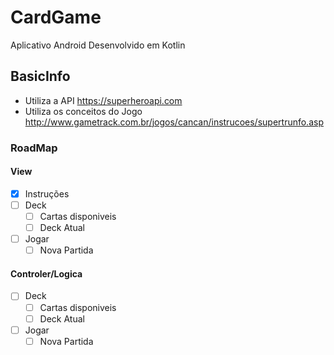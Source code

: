 # CardGame
Aplicativo Android Desenvolvido em Kotlin

## BasicInfo

- Utiliza a API https://superheroapi.com
- Utiliza os conceitos do Jogo http://www.gametrack.com.br/jogos/cancan/instrucoes/supertrunfo.asp

### RoadMap

#### View

- [X] Instruções
- [ ] Deck
  - [ ] Cartas disponiveis
  - [ ] Deck Atual
- [ ] Jogar
  - [ ] Nova Partida

#### Controler/Logica

- [ ] Deck
  - [ ] Cartas disponiveis
  - [ ] Deck Atual
- [ ] Jogar
  - [ ] Nova Partida
